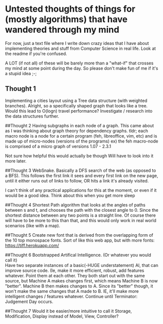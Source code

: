# Untested thoughts of things for (mostly algorithms) that have wandered through my mind
For now, just a text file where I write down crazy ideas that I have about implementing theories and stuff from Computer Science in real life. Look at the readme if you're confused.

A LOT (if not all) of these will be barely more than a "what-if" that crosses my mind at some point during the day. So please don't make fun of me if it's a stupid idea ;-;

## Thought 1
Implementing a cities layout using a Tree data structure (with weighted branches). Alright, so a specifically shaped graph that looks like a tree. Would this lead to O(logn) travel performance? Investigate / research into the data structures further.

##Thought 2
Having subgraphs in each node of a graph. This came about as I was thinking about graph theory for dependency graphs.
tldr; each macro node is a node for a certain program (feh, libreoffice, vim, etc) and is made up of micro-nodes (versions of the programs)
	ex) the feh macro-node is comprised of a micro graph of versions 1.07 - 2.3.1

Not sure how helpful this would actually be though
Will have to look into it more later.

##Thought 3
WebSnake. Basically a DFS search of the web (as opposed to a BFS). This follows the first link it sees and every first link on the new page, until it either runs out of links to follow, OR hits a link it's already visited.

I can't think of any practical applications for this at the moment, or even if it would be a good idea. Think about this when you get more sleep

##Thought 4
Shortest Path algorithm that looks at the angles of paths between s and t, and chooses the path with the closest angle to 0. Since the shortest distance between any two points is a straight line. Of course there will have to be more to this than that, and this would only work in real world scenarios (like with a map).

##Thought 5
Create new font that is derived from the overlapping form of the 10 top monospace fonts. Sort of like this web app, but with more fonts: https://tiff.herokuapp.com/

##Thought 6
Bootstrapped Artifical Intelligence. (Or whatever you would call it)  
Have two separate instances of a basic(-HUGE understatement) AI, that can improve source code. (Ie, make it more efficient, robust, add features whatever. Point them at each other. They both start out with the same source, but Machine A makes changes first, which means Machine B is now "better". Machine B then makes changes to A. Since its "better" though, it won't make the same changes that A made to B. IE, it'll make more intelligent changes / features whatever. Continue until Terminator: Judgement Day occurs.

##Thought 7
Would it be easier/more intuitive to call it Storage, Modification, Display instead of Model, View, Controller?
